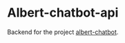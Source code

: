 # Albert-chatbot-api

Backend for the project [albert-chatbot](https://github.com/Vinny-knzts/albert-chatbot).
